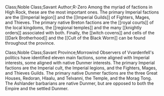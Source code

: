 Class;Noble Class;Savant Author;R-Zero
Among the myriad of factions in High Rock, these are the most important ones. The primary Imperial factions are the [[Imperial legion]] and the [[Imperial Guilds]] of Fighters, Mages, and Thieves. The primary native Breton factions are the [[royal courts]] of the local kingdoms, the [[regional temples]] and the many [[knightly orders]] associated with both. Finally, the [[witch covens]] and cells of the [[Dark Brotherhood]] and the [[Cult of the Black Worm]] can be found throughout the province. 

Class;Noble Class;Savant Province;Morrowind
Observers of Vvardenfell's politics have identified eleven main factions, some aligned with Imperial interests, some aligned with native Dunmer interests. The primary Imperial factions are the Imperial cult, the Imperial legions, and the Fighters, Mages, and Thieves Guilds. The primary native Dunmer factions are the three Great Houses, Redoran, Hlaalu, and Telvanni, the Temple, and the Morag Tong. The Ashlander barbarians are native Dunmer, but are opposed to both the Empire and the settled Dunmer.
